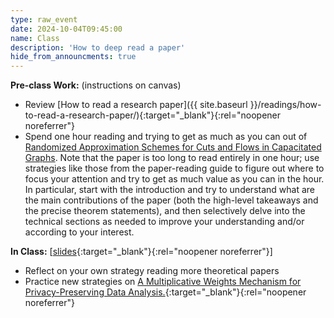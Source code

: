 ```yaml
---
type: raw_event
date: 2024-10-04T09:45:00
name: Class
description: 'How to deep read a paper'
hide_from_announcments: true
---
```


**Pre-class Work:** (instructions on canvas)
* Review [How to read a research paper]({{ site.baseurl }}/readings/how-to-read-a-research-paper/){:target="_blank"}{:rel="noopener noreferrer"}
* Spend one hour reading and trying to get as much as you can out of [Randomized Approximation Schemes for Cuts and Flows in Capacitated Graphs](https://drive.google.com/file/d/1rwMLJzcmA2kUk2BN-3DIP6EAtjtdbc_Z/view). Note that the paper is too long to read entirely in one hour; use strategies like those from the paper-reading guide to figure out where to focus your attention and try to get as much value as you can in the hour. In particular, start with the introduction and try to understand what are the main contributions of the paper (both the high-level takeaways and the precise theorem statements), and then selectively delve into the technical sections as needed to improve your understanding and/or according to your interest.


**In Class:** \[[slides](https://docs.google.com/presentation/d/1K9WvXTyvq6VVqFgPlAPJ0jnxOBetpQeRhkyQ3Sn4FE8/edit#slide=id.g162dee3f77d_0_0){:target="_blank"}{:rel="noopener noreferrer"}\]
* Reflect on your own strategy reading more theoretical papers
* Practice new strategies on [A Multiplicative Weights Mechanism for Privacy-Preserving Data Analysis.](https://guyrothblum.wordpress.com/wp-content/uploads/2014/11/hr10.pdf){:target="_blank"}{:rel="noopener noreferrer"}

